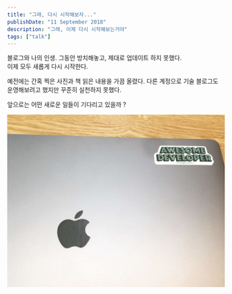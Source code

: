 ```yaml
---
title: "그래, 다시 시작해보자..."
publishDate: "11 September 2018"
description: "그래, 이제 다시 시작해보는거야"
tags: ["talk"]
---
```


<!-- ![feature image](https://raw.githubusercontent.com/tkhwang/tkhwang-etc/master/img/2020/04/photo-1477951233099-d2c5fbd878ee.jpeg) -->

블로그와 나의 인생. 그동안 방치해놓고, 제대로 업데이트 하지 못했다.<br />
이제 모두 새롭게 다시 시작한다.

예전에는 간혹 찍은 사진과 책 읽은 내용을 가끔 올렸다. 다른 계정으로 기술 블로그도 운영해보려고 했지만 꾸준히 실천하지 못했다.

앞으로는 어떤 새로운 일들이 기다리고 있을까 ?

![img](https://raw.githubusercontent.com/tkhwang/tkhwang-etc/master/img/2018/09/IMG_0398.png)
